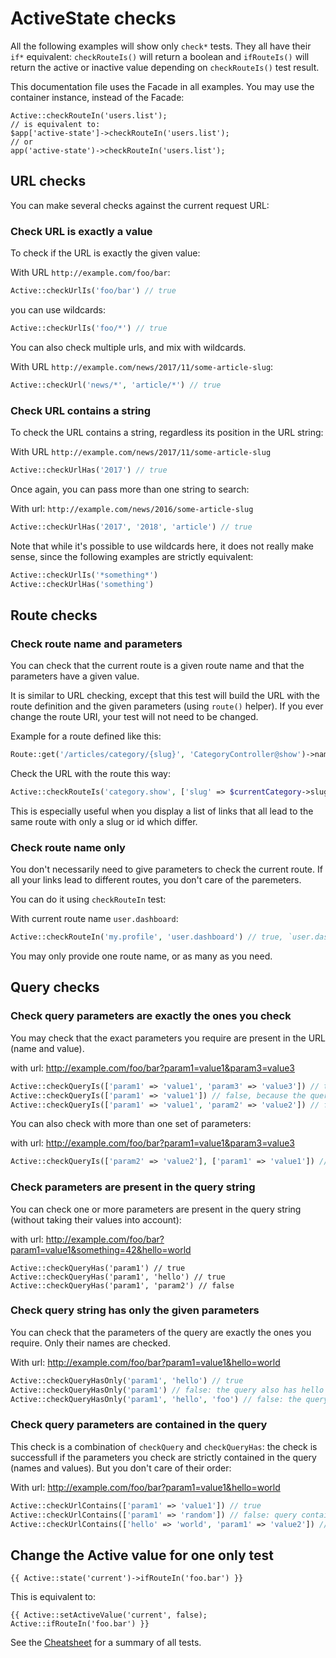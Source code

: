# ActiveState checks

All the following examples will show only `check*` tests. They all have their `if*` equivalent:
`checkRouteIs()` will return a boolean and `ifRouteIs()` will return the active or inactive value depending on `checkRouteIs()` test result.

This documentation file uses the Facade in all examples. You may use the container instance, instead of the Facade:

```
Active::checkRouteIn('users.list');
// is equivalent to:
$app['active-state']->checkRouteIn('users.list');
// or
app('active-state')->checkRouteIn('users.list');
```

## URL checks

You can make several checks against the current request URL:

### Check URL is exactly a value

To check if the URL is exactly the given value:

With URL `http://example.com/foo/bar`:
```php
Active::checkUrlIs('foo/bar') // true
```
you can use wildcards:
```php
Active::checkUrlIs('foo/*') // true
```

You can also check multiple urls, and mix with wildcards.

With URL `http://example.com/news/2017/11/some-article-slug`:
```php
Active::checkUrl('news/*', 'article/*') // true
```

### Check URL contains a string

To check the URL contains a string, regardless its position in the URL string:

With URL `http://example.com/news/2017/11/some-article-slug`
```php
Active::checkUrlHas('2017') // true
```

Once again, you can pass more than one string to search:

With url: `http://example.com/news/2016/some-article-slug`
```php
Active::checkUrlHas('2017', '2018', 'article') // true
```

Note that while it's possible to use wildcards here, it does not really make sense, since the following examples are strictly equivalent:
```php
Active::checkUrlIs('*something*')
Active::checkUrlHas('something')
```

## Route checks

### Check route name and parameters

You can check that the current route is a given route name and that the parameters have a given value.

It is similar to URL checking, except that this test will build the URL with the route definition and the given parameters (using `route()` helper).
If you ever change the route URI, your test will not need to be changed.

Example for a route defined like this:
```php
Route::get('/articles/category/{slug}', 'CategoryController@show')->name('category.show');
```
Check the URL with the route this way:
```php
Active::checkRouteIs('category.show', ['slug' => $currentCategory->slug)
```

This is especially useful when you display a list of links that all lead to the same route with only a slug or id which differ.

### Check route name only

You don't necessarily need to give parameters to check the current route. If all your links lead to different routes, you don't care of the paremeters.

You can do it using `checkRouteIn` test:

With current route name `user.dashboard`:
```php
Active::checkRouteIn('my.profile', 'user.dashboard') // true, `user.dashboard` matches the current route name
```
You may only provide one route name, or as many as you need.

## Query checks

### Check query parameters are exactly the ones you check

You may check that the exact parameters you require are present in the URL (name and value).

with url: http://example.com/foo/bar?param1=value1&param3=value3
```php
Active::checkQueryIs(['param1' => 'value1', 'param3' => 'value3']) // true
Active::checkQueryIs(['param1' => 'value1']) // false, because the query has `param3` which is not specified
Active::checkQueryIs(['param1' => 'value1', 'param2' => 'value2']) // false because `param2` is not present in the query string
```

You can also check with more than one set of parameters:

with url: http://example.com/foo/bar?param1=value1&param3=value3
```php
Active::checkQueryIs(['param2' => 'value2'], ['param1' => 'value1']) // True, because the second set matches with `param1 => value1`
```

### Check parameters are present in the query string

You can check one or more parameters are present in the query string (without taking their values into account):

with url: http://example.com/foo/bar?param1=value1&something=42&hello=world
```
Active::checkQueryHas('param1') // true
Active::checkQueryHas('param1', 'hello') // true
Active::checkQueryHas('param1', 'param2') // false
```

### Check query string has only the given parameters

You can check that the parameters of the query are exactly the ones you require. Only their names are checked.

With url: http://example.com/foo/bar?param1=value1&hello=world
```php
Active::checkQueryHasOnly('param1', 'hello') // true
Active::checkQueryHasOnly('param1') // false: the query also has hello
Active::checkQueryHasOnly('param1', 'hello', 'foo') // false: the query does not have `foo`
```

### Check query parameters are contained in the query

This check is a combination of `checkQuery` and `checkQueryHas`: the check is successfull if the parameters you check are strictly contained in the query (names and values). But you don't care of their order:

With url: http://example.com/foo/bar?param1=value1&hello=world
```php
Active::checkUrlContains(['param1' => 'value1']) // true
Active::checkUrlContains(['param1' => 'random']) // false: query contains `param1`, but with value `value1`, not random
Active::checkUrlContains(['hello' => 'world', 'param1' => 'value2']) // true
```

## Change the Active value for one only test

```blade
{{ Active::state('current')->ifRouteIn('foo.bar') }}
```

This is equivalent to:
```blade
{{ Active::setActiveValue('current', false); Active::ifRouteIn('foo.bar') }}
```

See the [Cheatsheet](cheatsheet.md) for a summary of all tests.
